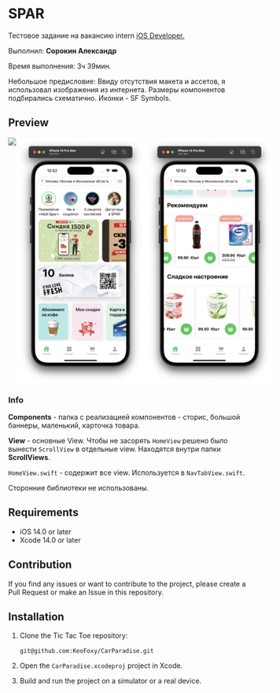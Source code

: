 # SPAR

Тестовое задание на вакансию intern [iOS Developer.](https://hh.ru/vacancy/84750051?hhtmFrom=vacancy_response)

Выполнил: **Сорокин Александр**   

Время выполнения: 3ч 39мин.   

Небольшое предисловие: 
Ввиду отсутствия макета и ассетов, я использовал изображения из интернета. Размеры компонентов подбирались схематично. Иконки - SF Symbols.   

## Preview

<!-- <img src="preview/preview.gif"> -->

<div style="display: flex;">
   <img src="preview/preview.gif" height='500' align=''>
   <img src="preview/main1.png" height='500' align=''>
   <img src="preview/main2.png" height='500' align=''>
</div>

### Info

**Components** - папка с реализацией компонентов - сторис, большой баннеры, маленький, карточка товара.

**View** - основные View. 
Чтобы не засорять `HomeView` решено было вынести `ScrollView` в отдельные view. Находятся внутри папки **ScrollViews**.   

`HomeView.swift` - содержит все view. Используется в `NavTabView.swift`.   

Сторонние библиотеки не использованы.   

## Requirements

 - iOS 14.0 or later
 - Xcode 14.0 or later

## Contribution

If you find any issues or want to contribute to the project, please create a Pull Request or make an Issue in this repository.

## Installation

1. Clone the Tic Tac Toe repository:

   ```shell
   git@github.com:KeoFoxy/CarParadise.git
   ```
2. Open the `CarParadise.xcodeproj` project in Xcode.
3. Build and run the project on a simulator or a real device.